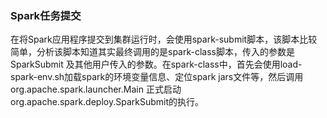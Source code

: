 ### Spark任务提交

在将Spark应用程序提交到集群运行时，会使用spark-submit脚本，该脚本比较简单，分析该脚本知道其实最终调用的是spark-class脚本，传入的参数是SparkSubmit
及其他用户传入的参数。在spark-class中，首先会使用load-spark-env.sh加载spark的环境变量信息、定位spark jars文件等，然后调用org.apache.spark.launcher.Main
正式启动org.apache.spark.deploy.SparkSubmit的执行。